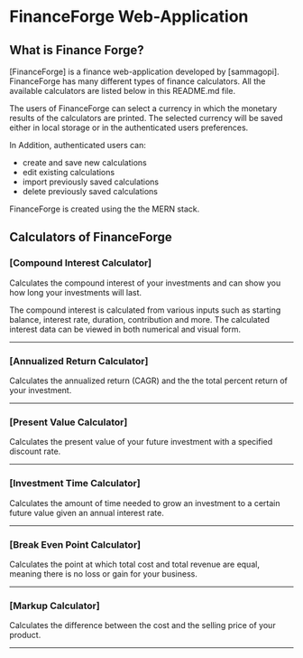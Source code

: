 # FinanceForge Web-Application

## What is Finance Forge?

[FinanceForge] is a finance web-application developed by [sammagopi]. FinanceForge has many different types of finance calculators. All the available calculators are listed below in this README.md file.

The users of FinanceForge can select a currency in which the monetary results of the calculators are printed. The selected currency will be saved either in local storage or in the authenticated users preferences.

In Addition, authenticated users can: 

- create and save new calculations
- edit existing calculations
- import previously saved calculations
- delete previously saved calculations

FinanceForge is created using the the MERN stack.

## Calculators of FinanceForge

### [Compound Interest Calculator]

Calculates the compound interest of your investments and can show you how long your investments will last.

The compound interest is calculated from various inputs such as starting balance, interest rate, duration, contribution and more. The calculated interest data can be viewed in both numerical and visual form.

---

### [Annualized Return Calculator]

Calculates the annualized return (CAGR) and the the total percent return of your investment.

---

### [Present Value Calculator]

Calculates the present value of your future investment with a specified discount rate.

---

### [Investment Time Calculator]

Calculates the amount of time needed to grow an investment to a certain future value given an annual interest rate.

---

### [Break Even Point Calculator]

Calculates the point at which total cost and total revenue are equal, meaning there is no loss or gain for your business.

---

### [Markup Calculator]

Calculates the difference between the cost and the selling price of your product.

---
